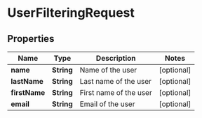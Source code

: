 

# UserFilteringRequest

## Properties

Name | Type | Description | Notes
------------ | ------------- | ------------- | -------------
**name** | **String** | Name of the user |  [optional]
**lastName** | **String** | Last name of the user |  [optional]
**firstName** | **String** | First name of the user |  [optional]
**email** | **String** | Email of the user |  [optional]



